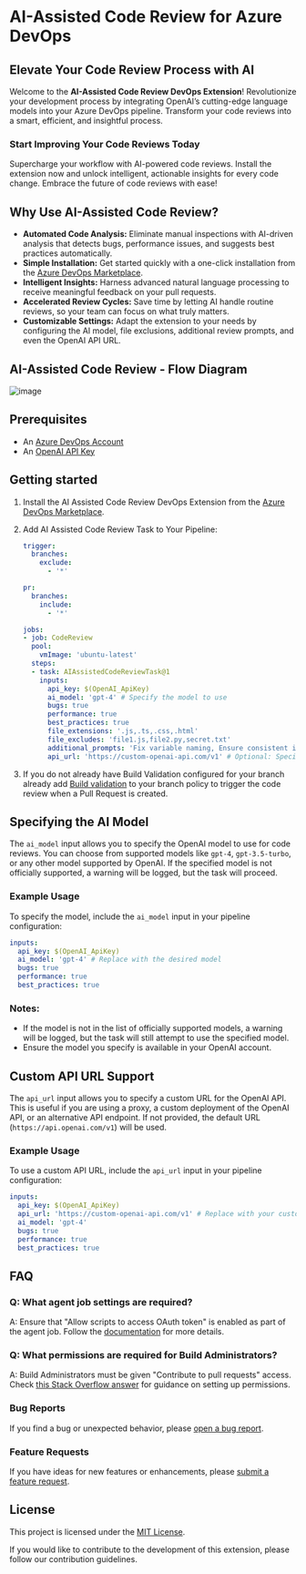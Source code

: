 # AI-Assisted Code Review for Azure DevOps

## Elevate Your Code Review Process with AI

Welcome to the **AI-Assisted Code Review DevOps Extension**! Revolutionize your development process by integrating OpenAI’s cutting-edge language models into your Azure DevOps pipeline. Transform your code reviews into a smart, efficient, and insightful process.

### Start Improving Your Code Reviews Today

Supercharge your workflow with AI-powered code reviews. Install the extension now and unlock intelligent, actionable insights for every code change. Embrace the future of code reviews with ease!

## Why Use AI-Assisted Code Review?

- **Automated Code Analysis:** Eliminate manual inspections with AI-driven analysis that detects bugs, performance issues, and suggests best practices automatically.
- **Simple Installation:** Get started quickly with a one-click installation from the [Azure DevOps Marketplace](https://marketplace.visualstudio.com/items?itemName=AeriesSoftware.aeries-ai-assisted-code-review).
- **Intelligent Insights:** Harness advanced natural language processing to receive meaningful feedback on your pull requests.
- **Accelerated Review Cycles:** Save time by letting AI handle routine reviews, so your team can focus on what truly matters.
- **Customizable Settings:** Adapt the extension to your needs by configuring the AI model, file exclusions, additional review prompts, and even the OpenAI API URL.

## AI-Assisted Code Review - Flow Diagram
![image](https://github.com/user-attachments/assets/52f6a1b3-c1f3-4496-bb1f-857393d261ab)

## Prerequisites

- An [Azure DevOps Account](https://dev.azure.com/)
- An [OpenAI API Key](https://platform.openai.com/docs/overview)

## Getting started

1. Install the AI Assisted Code Review DevOps Extension from the [Azure DevOps Marketplace]([https://marketplace.visualstudio.com/azuredevops](https://marketplace.visualstudio.com/items?itemName=AeriesSoftware.aeries-ai-assisted-code-review)).
2. Add AI Assisted Code Review Task to Your Pipeline:

   ```yaml
   trigger:
     branches:
       exclude:
         - '*'

   pr:
     branches:
       include:
         - '*'

   jobs:
   - job: CodeReview
     pool:
       vmImage: 'ubuntu-latest'
     steps:
     - task: AIAssistedCodeReviewTask@1
       inputs:
         api_key: $(OpenAI_ApiKey)
         ai_model: 'gpt-4' # Specify the model to use
         bugs: true
         performance: true
         best_practices: true
         file_extensions: '.js,.ts,.css,.html'
         file_excludes: 'file1.js,file2.py,secret.txt'
         additional_prompts: 'Fix variable naming, Ensure consistent indentation, Review error handling approach'
         api_url: 'https://custom-openai-api.com/v1' # Optional: Specify a custom OpenAI API URL
   ```

3. If you do not already have Build Validation configured for your branch already add [Build validation](https://learn.microsoft.com/en-us/azure/devops/repos/git/branch-policies?view=azure-devops&tabs=browser#build-validation) to your branch policy to trigger the code review when a Pull Request is created.

## Specifying the AI Model

The `ai_model` input allows you to specify the OpenAI model to use for code reviews. You can choose from supported models like `gpt-4`, `gpt-3.5-turbo`, or any other model supported by OpenAI. If the specified model is not officially supported, a warning will be logged, but the task will proceed.

### Example Usage

To specify the model, include the `ai_model` input in your pipeline configuration:

```yaml
inputs:
  api_key: $(OpenAI_ApiKey)
  ai_model: 'gpt-4' # Replace with the desired model
  bugs: true
  performance: true
  best_practices: true
```

### Notes:
- If the model is not in the list of officially supported models, a warning will be logged, but the task will still attempt to use the specified model.
- Ensure the model you specify is available in your OpenAI account.

## Custom API URL Support

The `api_url` input allows you to specify a custom URL for the OpenAI API. This is useful if you are using a proxy, a custom deployment of the OpenAI API, or an alternative API endpoint. If not provided, the default URL (`https://api.openai.com/v1`) will be used.

### Example Usage

To use a custom API URL, include the `api_url` input in your pipeline configuration:

```yaml
inputs:
  api_key: $(OpenAI_ApiKey)
  api_url: 'https://custom-openai-api.com/v1' # Replace with your custom API URL
  ai_model: 'gpt-4'
  bugs: true
  performance: true
  best_practices: true
```

## FAQ

### Q: What agent job settings are required?

A: Ensure that "Allow scripts to access OAuth token" is enabled as part of the agent job. Follow the [documentation](https://learn.microsoft.com/en-us/azure/devops/pipelines/build/options?view=azure-devops#allow-scripts-to-access-the-oauth-token) for more details.

### Q: What permissions are required for Build Administrators?

A: Build Administrators must be given "Contribute to pull requests" access. Check [this Stack Overflow answer](https://stackoverflow.com/a/57985733) for guidance on setting up permissions.

### Bug Reports

If you find a bug or unexpected behavior, please [open a bug report](https://github.com/jameslancaster/AI-Assisted-Code-Review/issues/new?assignees=&labels=bug&template=bug_report.md&title=).

### Feature Requests

If you have ideas for new features or enhancements, please [submit a feature request](https://github.com/jameslancaster/AI-Assisted-Code-Review/issues/new?assignees=&labels=enhancement&template=feature_request.md&title=).

## License

This project is licensed under the [MIT License](LICENSE).

If you would like to contribute to the development of this extension, please follow our contribution guidelines.
